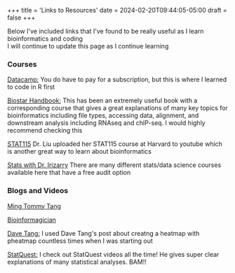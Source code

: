 +++
title = 'Links to Resources'
date = 2024-02-20T09:44:05-05:00
draft = false
+++

Below I've included links that I've found to be really useful as I learn bioinformatics and coding  
I will continue to update this page as I continue learning


### Courses
[Datacamp:](https://www.datacamp.com/)
You do have to pay for a subscription, but this is where I learned to code in R first

[Biostar Handbook:](https://www.biostarhandbook.com/)
This has been an extremely useful book with a corresponding course that gives a great explanations of many key topics for bioinformatics including file types, accessing data, alignment, and downstream analysis including RNAseq and chIP-seq.  I would highly recommend checking this 

[STAT115](https://www.youtube.com/@xiaoleshirleyliu6474/playlists)
Dr. Liu uploaded her STAT115 course at Harvard to youtube which is another great way to learn about bioinformatics

[Stats with Dr. Irizarry](https://rafalab.dfci.harvard.edu/pages/teaching.html)
There are many different stats/data science courses available here that have a free audit option



### Blogs and Videos
[Ming Tommy Tang](https://divingintogeneticsandgenomics.com/)

[Bioinformagician](https://bioinformagician.org/index.html)

[Dave Tang:](https://davetang.org/muse/)
I used Dave Tang's post about creatng a heatmap with pheatmap countless times when I was starting out

[StatQuest:](https://www.youtube.com/channel/UCtYLUTtgS3k1Fg4y5tAhLbw)
I check out StatQuest videos all the time!  He gives super clear explanations of many statistical analyses. BAM!!

